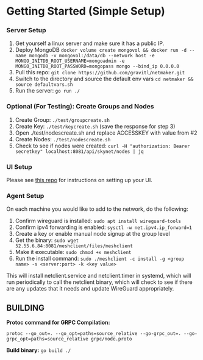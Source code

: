 # Getting Started (Simple Setup)
### Server Setup
 1. Get yourself a linux server and make sure it has a public IP.
 2. Deploy MongoDB `docker volume create mongovol && docker run -d --name mongodb -v mongovol:/data/db --network host -e MONGO_INITDB_ROOT_USERNAME=mongoadmin -e MONGO_INITDB_ROOT_PASSWORD=mongopass mongo --bind_ip 0.0.0.0 `
 3. Pull this repo: `git clone https://github.com/gravitl/netmaker.git`
 4. Switch to the directory and source the default env vars `cd netmaker && source defaultvars.sh`
 5. Run the server: `go run ./`
### Optional (For  Testing):  Create Groups and Nodes
 
 1. Create Group: `./test/groupcreate.sh`
 2. Create Key: `./test/keycreate.sh` (save the response for step 3)
 3. Open ./test/nodescreate.sh and replace ACCESSKEY with value from #2
 4. Create Nodes: `./test/nodescreate.sh`
 5. Check to see if nodes were created: `curl -H "authorization: Bearer secretkey" localhost:8081/api/skynet/nodes | jq`
### UI Setup
Please see [this repo](https://github.com/gravitl/netmaker-ui)  for instructions on setting up your UI.

### Agent  Setup

On each machine you would like to add to the network, do the following:

1. Confirm wireguard is installed: `sudo apt install wireguard-tools`
2. Confirm ipv4 forwarding is enabled: `sysctl -w net.ipv4.ip_forward=1`
3. Create a key or enable manual node signup at the group level
4. Get the binary: `sudo wget 52.55.6.84:8081/meshclient/files/meshclient`
5. Make it executable: `sudo chmod +x meshclient`
6. Run the install command: `sudo ./meshclient -c install -g <group name> -s <server:port> -k <key value>`

This will install netclient.service and netclient.timer in systemd, which will run periodically to call the netclient binary, which will check to see if there are any updates that it needs and update WireGuard appropriately.

## BUILDING
**Protoc command for GRPC Compilation:** 

    protoc --go_out=. --go_opt=paths=source_relative --go-grpc_out=. --go-grpc_opt=paths=source_relative grpc/node.proto

**Build binary:**   `go build ./` 

